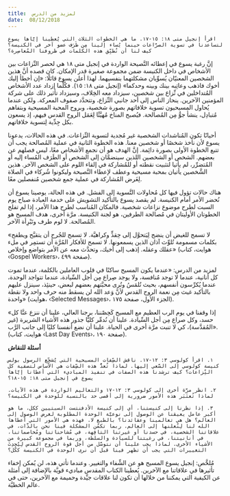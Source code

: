 ```yaml
---
title:  لمزيد من الدرس
date:  08/12/2018
---
```


`اقرأ إنجيل متى ١٨: ١٥-١٧. ما هي الخطوات الثلاث التي يُعطينا إيَّاها يسوع لتساعدنا في تسوية الصرَّاعات حينما يُساء إلينا مِن طَرَف عضو آخر في الكنيسة؟ كيف لنا أن نُطبِّق هذه الكلمات في ظروفنا المُعاصِرة؟`

إنَّ رغبة يسوع في إعطائه النَّصيحة الواردة في إنجيل متى ١٨ هي لحصر النِّزاعات بين الأشخاص في داخل الكنيسة ضمن مجموعة صغيرة قدر الإمكان. كان قصده أنَّ هذين الشخصين المعنيّان يُسوِّيان مشكلتهما بنفسيهما. لهذا أعلن يسوع قائلًا: «إن أخطأ إليك أخوك فاذهب وعاتِبه بينك وبينه وحدكما» (إنجيل متى ١٨: ١٥). فكُلَّما إزداد عدد الأشخاص المُتداخلين في نِّزاع بين شخصين، سيزداد معه الخِلاف، وسيزداد تأثير ذلك على شركة المؤمنين الآخرين. ينحاز الناس إلى أحد جانبي النِّزاع، وتتحدَّد صفوف المعركة. ولكن عندما يُحاول المسيحيون تسوية خلافاتهم بصورة شخصية، وبروح المحبة المسيحية وبتفاهم مُتبادِل، ينشأ جوٌّ مِن المُصالحة. فيُصبح المناخ مُهيَّئًا لِعَمَل الروح القدس فيهم، إذ يسعون بكل جِدِّية لِتسوية خلافاتهم.

أحيانًا تكون المُناشدات الشخصية غير مُجدية لتسوية النِّزاعات. في هذه الحالات، يدعونا يسوع لأن نأخذ شخصًا أو شخصين معنا. هذه الخطوة الثانية في عملية المُصالحة يجب أن تتبع الخطوة الأولى بصورة دائِمة. إنَّ الهدف هو أن نجمع الأشخاص معًا، ليس فصلهم عن بعضهم. الشخص أو الشخصين اللذين سينضمَّان إلى الشخص أو الطَرَف المُساء إليه أو المُتضرِّر، لم يأتيا لتثبيت نقطته أو للمُشاركة في إلقاء اللوم على الشخص الآخر. هذين الشَّخصين يأتيان بمحبة مسيحية وعطف لإعطاء النَّصيحة وليكونوا شُركاء في الصلاة لِغَرض المُشاركة في عملية جمع شخصين مُنفصلين معًا.

هناك حالات تؤول فيها كل مُحاولات التَّسوية إلى الفشل. في هذه الحالة، يوصينا يسوع أن نُحضر الأمر أمام الكنيسة. لم يقصد يسوع بالتأكيد التشويش على خدمة العبادة صباح يوم السبت لطرح موضوع نزاعات شخصية. فالمكان المُناسب لطرح هذا الأمر، إذا لم تفلح الخطوتان الأوليتان في مُصالحة الطرفين، هو لجنة الكنيسة. مرَّة أخرى، هدف المسيح هو المُصالحة. لا لوم طرف وتَبْرِأة الآخر.

«لا تسمح للغيض أن ينضج لِيَتحوَّل إلى حِقدٍّ وكراهيَّة. لا تسمح للجُرح أن يتقيَّح ويطفح بكلمات مسمومة تُلوِّث آذان الذين يسمعونها. لا تسمح للأفكار المُرَّة أن تستمِر في ملء عقلك وعقله. إذهب إلى أخيك، وتحدَّث معه عن الأمر بتواضع وإخلاص» (هوايت، كتاب ‹Gospel Workers›، صفحة ٤٩٩).

لمزيد من الدرس: «عندما يكون المسيح ساكنًا في قلوب العاملين بالكلمة، عندما تموت كل أنانية، عندما لا توجد مُنافسة، ولا يوجد صِراع مِن أجل السِّيادة، عندما تتواجد الوحدة، عندما يُكرِّسون أنفسهم، بحيث تُلمَسُ وتُرى محبَّتهم بعضهم لبعض، حينئِذ، سينزل عليهم بالتأكيد غيث مِن نعمة الروح القدس لأنَّ وَعد الله لن يسقط منه حرف واحد ولا نقطة واحدة» (هوايت، ‹Selected Messages›، الجزء الأول، صفحة ١٧٥).

«إذا وقفنا في يوم الرب العظيم مع المسيح كَحِصْننا، برجنا العالي، علينا أن ننزع عنَّا كل حسد، وكل صراع مِن أجل السِّيادة. علينا أن نُدمِّر كليًّا جذور هذه الأشياء الشريرة (غير المُقدَّسة)، كي لا تنبت مرَّة أخرى في الحياة. علينا أن نضع أنفسنا كليًا إلى جانب الرَّب». (هوايت، كتاب ‹Last Day Events›، صفحة ١٩٠).

**أسئلة للنقاش**

`١. اقرأ كولوسي ٣: ١٢-١٧. ناقش الصِّفات المسيحية التي يُشجِّع الرسول بولس كنيسة كولوسي إلى السَّعي إليها. لماذا تُعدُّ هذه الصِّفات هي الأساس لتصفية كل النِّزاعات؟ كيف ترشدنا هذه الصفات في تنفيذ المباديء التي أعطانا إيَّاها يسوع في إنجيل متى ١٨: ١٥-١٨؟`

`٢. انظر مرَّة أخرى إلى كولوسي ٣: ١٢-١٧ والتعاليم الواردة في هذه الآيات. لماذا تُعتَبَر هذه الأمور ضرورية إلى أقصى حد بالنسبة للوحدة في الكنيسة؟`

`٣. إذا نظرنا إلى كنيستنا، أي إلى كنيسة الأدفنتست السبتيين ككل، ما هو أكبر عامل يعيقنا عن الوصول إلى نوعيَّة الوحدة المطلوبة لغرض الوصول إلى العالم؟ هل هي تعالمينا وعقائدنا؟ بالطبع لا. فهذه هي الأمور التي أعطاها الله لنا لِنُعلنها إلى العالم. ربما تكمُن المشكلة فينا نحن بالذَّات، في علاقاتنا الشخصية، في حسدنا أو غيرتنا التافِهة، في مُشاحناتنا ومُخاصماتنا، في أنانيتنا، في رغبتنا للسيادة والسلطة، وربما في مجموعة كبيرة من الأشياء الأخرى. لماذا يجب علينا أن نتوسَّل من أجل قوة الروح القدس لِيُحدِثَ التغييرات التي يجب أن تظهر فينا قبل أن نرى الوحدة في الكنيسة ككُل؟`

مُلخَّص: إنجيل يسوع المسيح هو عن الشِّفاء والتغيير. وعندما تأتي هذه، لن يُمكن إخفاء تأثيرها في علاقاتنا مع الآخرين. يُعطينا الكتاب المقدس مباديء قويَّة بالإضافة إلى أمثلة عن الكيفية التي يمكننا من خلالها أن تكون لنا علاقات جيِّدة وحميمة مع الآخرين، حتى في عالم الخطيَّة.